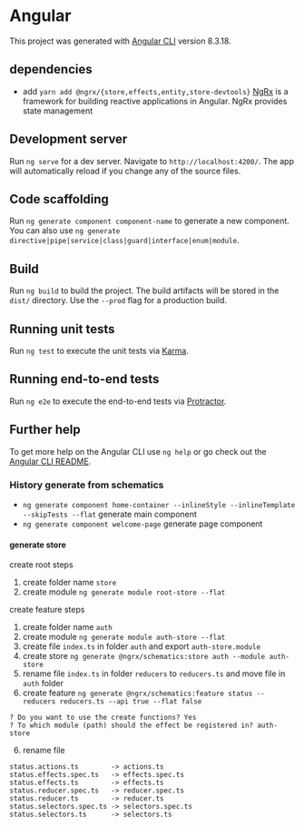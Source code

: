 # Angular

This project was generated with [Angular CLI](https://github.com/angular/angular-cli) version 8.3.18.


## dependencies

- add `yarn add @ngrx/{store,effects,entity,store-devtools}` [NgRx](https://ngrx.io/docs) is a framework for building reactive applications in Angular. NgRx provides state management

## Development server

Run `ng serve` for a dev server. Navigate to `http://localhost:4200/`. The app will automatically reload if you change any of the source files.

## Code scaffolding

Run `ng generate component component-name` to generate a new component. You can also use `ng generate directive|pipe|service|class|guard|interface|enum|module`.

## Build

Run `ng build` to build the project. The build artifacts will be stored in the `dist/` directory. Use the `--prod` flag for a production build.

## Running unit tests

Run `ng test` to execute the unit tests via [Karma](https://karma-runner.github.io).

## Running end-to-end tests

Run `ng e2e` to execute the end-to-end tests via [Protractor](http://www.protractortest.org/).

## Further help

To get more help on the Angular CLI use `ng help` or go check out the [Angular CLI README](https://github.com/angular/angular-cli/blob/master/README.md).


### History generate from schematics

- `ng generate component home-container --inlineStyle --inlineTemplate --skipTests --flat` generate main component
- `ng generate component welcome-page` generate page component


#### generate store

create root steps

1. create folder name `store`
2. create module `ng generate module root-store --flat`

create feature steps

1. create folder name `auth`
2. create module `ng generate module auth-store --flat`
3. create file `index.ts` in folder `auth` and export `auth-store.module`
3. create store  `ng generate @ngrx/schematics:store auth --module auth-store`
4. rename file `index.ts` in folder `reducers` to `reducers.ts` and move file in `auth` folder
5. create feature `ng generate @ngrx/schematics:feature status --reducers reducers.ts --api true --flat false`

```text
? Do you want to use the create functions? Yes
? To which module (path) should the effect be registered in? auth-store
```

6. rename file

```text
status.actions.ts        -> actions.ts
status.effects.spec.ts   -> effects.spec.ts
status.effects.ts        -> effects.ts
status.reducer.spec.ts   -> reducer.spec.ts
status.reducer.ts        -> reducer.ts
status.selectors.spec.ts -> selectors.spec.ts
status.selectors.ts      -> selectors.ts
```

